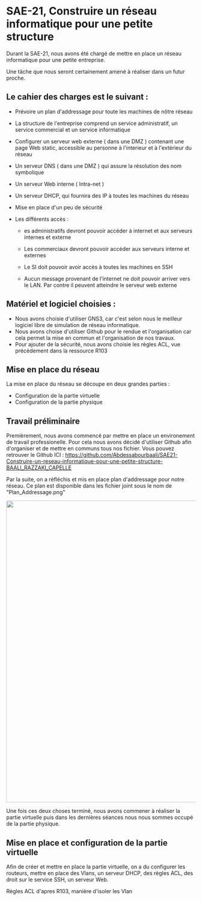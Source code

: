 # SAE-21, Construire un réseau informatique pour une petite structure

Durant la SAE-21, nous avons été chargé de mettre en place un réseau informatique pour une petite entreprise. 

Une tâche que nous seront certainement amené à réaliser dans un futur proche.

## Le cahier des charges est le suivant :

- Prévoire un plan d'addressage pour toute les machines de nôtre réseau

- La structure de l'entreprise comprend un service administratif, un service commercial et un service informatique

- Configurer un serveur web externe ( dans une DMZ ) contenant une page Web static, accessible au personne à l'interieur et à l'extérieur du réseau

- Un serveur DNS ( dans une DMZ ) qui assure la résolution des nom symbolique

- Un serveur Web interne ( Intra-net )

- Un serveur DHCP, qui fournira des IP à toutes les machines du réseau

- Mise en place d'un peu de sécurité

- Les différents accès : 
    - es administratifs devront pouvoir accéder à internet et aux serveurs internes et externe

    - Les commerciaux devront pouvoir accéder aux serveurs interne et externes

    - Le SI doit pouvoir avoir accès à toutes les machines en SSH

    - Aucun message provenant de l’internet ne doit pouvoir arriver vers le LAN. Par contre il peuvent atteindre le serveur web externe

## Matériel et logiciel choisies : 

- Nous avons choisie d'utiliser GNS3, car c'est selon nous le meilleur logiciel libre de simulation de réseau informatique.
- Nous avons choise d'utiliser Github pour le rendue et l'organisation car cela permet la mise en commun et l'organisation de nos travaux.
- Pour ajouter de la sécurité, nous avons choisie les règles ACL, vue précédement dans la ressource R103

## Mise en place du réseau

La mise en place du réseau se découpe en deux grandes parties :

- Configuration de la partie virtuelle
- Configuration de la partie physique


## Travail préliminaire

Premièrement, nous avons commencé par mettre en place un environement de travail professionelle. Pour cela nous avons décidé d'utiliser Github afin d'organiser et de mettre en communs tous nos fichier. Vous pouvez retrouver le Github ICI : https://github.com/Abdessabourbaali/SAE21-Construire-un-reseau-informatique-pour-une-petite-structure-BAALI_RAZZAKI_CAPELLE

Par la suite, on a réfléchis et mis en place plan d'addressage pour notre réseau. Ce plan est disponible dans les fichier joint sous le nom de "Plan_Addressage.png"

<img src="https://github.com/Abdessabourbaali/SAE21-Construire-un-reseau-informatique-pour-une-petite-structure-BAALI_RAZZAKI_CAPELLE/blob/main/Plan_Addressage.png" style="width: 800px">

Une fois ces deux choses terminé, nous avons commener à réaliser la partie virtuelle puis dans les dernières séances nous nous sommes occupé de la partie physique.

## Mise en place et configuration de la partie virtuelle

Afin de créer et mettre en place la partie virtuelle, on a du configurer les routeurs, mettre en place des Vlans, un serveur DHCP, des règles ACL, des droit sur le service SSH, un serveur Web.
















Règles ACL d'apres R103, manière d'isoler les Vlan